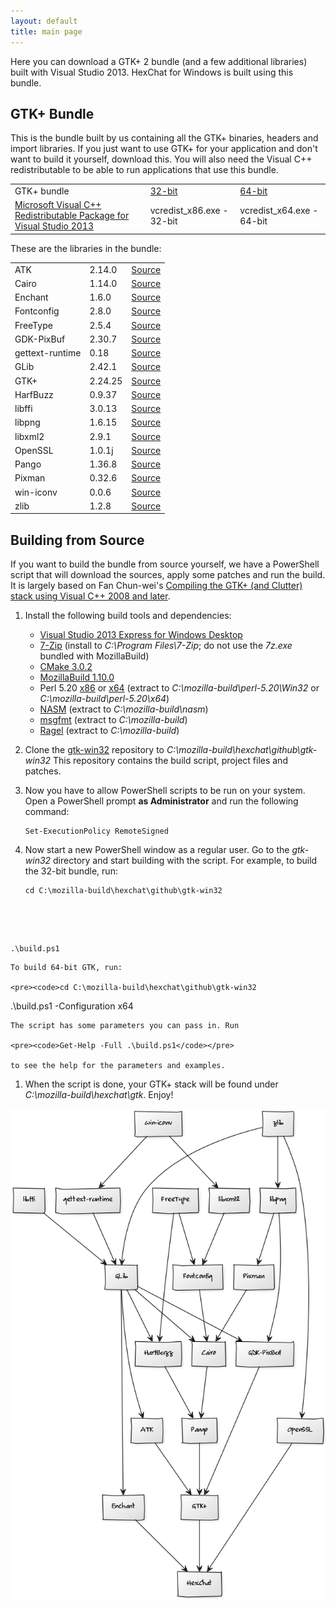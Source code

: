 ```yaml
---
layout: default
title: main page
---
```


Here you can download a GTK+ 2 bundle (and a few additional libraries) built with Visual Studio 2013. HexChat for Windows is built using this bundle.


## GTK+ Bundle

This is the bundle built by us containing all the GTK+ binaries, headers and import libraries. If you just want to use GTK+ for your application and don't want to build it yourself, download this. You will also need the Visual C++ redistributable to be able to run applications that use this bundle.

<table>
    <tr>
        <td>GTK+ bundle</td>
        <td><a href="http://dl.hexchat.net/gtk-win32/vc12/x86/gtk-Win32.7z">32-bit</a></td>
        <td><a href="http://dl.hexchat.net/gtk-win32/vc12/x64/gtk-x64.7z">64-bit</a></td>
    </tr>
    <tr>
        <td><a href="http://www.microsoft.com/en-us/download/details.aspx?id=40784">Microsoft Visual C++ Redistributable Package for Visual Studio 2013</a></td>
        <td>vcredist_x86.exe - 32-bit</a></td>
        <td>vcredist_x64.exe - 64-bit</a></td>
    </tr>
</table>

These are the libraries in the bundle:

<table>
    <tr>
        <td>ATK</td>
        <td>2.14.0</td>
        <td><a href="http://dl.hexchat.net/gtk-win32/src/atk-2.14.0.7z">Source</a></td>
    </tr>
    <tr>
        <td>Cairo</td>
        <td>1.14.0</td>
        <td><a href="http://dl.hexchat.net/gtk-win32/src/cairo-1.14.0.7z">Source</a></td>
    </tr>
    <tr>
        <td>Enchant</td>
        <td>1.6.0</td>
        <td><a href="http://dl.hexchat.net/gtk-win32/src/enchant-1.6.0.7z">Source</a></td>
    </tr>
    <tr>
        <td>Fontconfig</td>
        <td>2.8.0</td>
        <td><a href="http://dl.hexchat.net/gtk-win32/src/fontconfig-2.8.0.7z">Source</a></td>
    </tr>
    <tr>
        <td>FreeType</td>
        <td>2.5.4</td>
        <td><a href="http://dl.hexchat.net/gtk-win32/src/freetype-2.5.4.7z">Source</a></td>
    </tr>
    <tr>
        <td>GDK-PixBuf</td>
        <td>2.30.7</td>
        <td><a href="http://dl.hexchat.net/gtk-win32/src/gdk-pixbuf-2.30.7.7z">Source</a></td>
    </tr>
    <tr>
        <td>gettext-runtime</td>
        <td>0.18</td>
        <td><a href="http://dl.hexchat.net/gtk-win32/src/gettext-runtime-0.18.7z">Source</a></td>
    </tr>
    <tr>
        <td>GLib</td>
        <td>2.42.1</td>
        <td><a href="http://dl.hexchat.net/gtk-win32/src/glib-2.42.1.7z">Source</a></td>
    </tr>
    <tr>
        <td>GTK+</td>
        <td>2.24.25</td>
        <td><a href="http://dl.hexchat.net/gtk-win32/src/gtk-2.24.25.7z">Source</a></td>
    </tr>
    <tr>
        <td>HarfBuzz</td>
        <td>0.9.37</td>
        <td><a href="http://dl.hexchat.net/gtk-win32/src/harfbuzz-0.9.37.7z">Source</a></td>
    </tr>
    <tr>
        <td>libffi</td>
        <td>3.0.13</td>
        <td><a href="http://dl.hexchat.net/gtk-win32/src/libffi-3.0.13.7z">Source</a></td>
    </tr>
    <tr>
        <td>libpng</td>
        <td>1.6.15</td>
        <td><a href="http://dl.hexchat.net/gtk-win32/src/libpng-1.6.15.7z">Source</a></td>
    </tr>
    <tr>
        <td>libxml2</td>
        <td>2.9.1</td>
        <td><a href="http://dl.hexchat.net/gtk-win32/src/libxml2-2.9.1.7z">Source</a></td>
    </tr>
    <tr>
        <td>OpenSSL</td>
        <td>1.0.1j</td>
        <td><a href="http://dl.hexchat.net/gtk-win32/src/openssl-1.0.1j.7z">Source</a></td>
    </tr>
    <tr>
        <td>Pango</td>
        <td>1.36.8</td>
        <td><a href="http://dl.hexchat.net/gtk-win32/src/pango-1.36.8.7z">Source</a></td>
    </tr>
    <tr>
        <td>Pixman</td>
        <td>0.32.6</td>
        <td><a href="http://dl.hexchat.net/gtk-win32/src/pixman-0.32.6.7z">Source</a></td>
    </tr>
    <tr>
        <td>win-iconv</td>
        <td>0.0.6</td>
        <td><a href="http://dl.hexchat.net/gtk-win32/src/win-iconv-0.0.6.7z">Source</a></td>
    </tr>
    <tr>
        <td>zlib</td>
        <td>1.2.8</td>
        <td><a href="http://dl.hexchat.net/gtk-win32/src/zlib-1.2.8.7z">Source</a></td>
    </tr>
</table>


## Building from Source

If you want to build the bundle from source yourself, we have a PowerShell script that will download the sources, apply some patches and run the build. It is largely based on Fan Chun-wei's [Compiling the GTK+ (and Clutter) stack using Visual C++ 2008 and later](https://wiki.gnome.org/action/show/Projects/GTK+/Win32/MSVCCompilationOfGTKStack).

1. Install the following build tools and dependencies:

    * [Visual Studio 2013 Express for Windows Desktop](http://www.microsoft.com/visualstudio/eng/2013-downloads#d-2013-express)
    * [7-Zip](http://www.7-zip.org/download.html) (install to _C:\Program Files\7-Zip_; do not use the _7z.exe_ bundled with MozillaBuild)
    * [CMake 3.0.2](http://www.cmake.org/cmake/resources/software.html)
    * [MozillaBuild 1.10.0](http://ftp.mozilla.org/pub/mozilla.org/mozilla/libraries/win32/)
    * Perl 5.20 [x86](http://dl.hexchat.net/misc/perl/perl-5.20.0-x86.7z) or [x64](http://dl.hexchat.net/misc/perl/perl-5.20.0-x64.7z) (extract to _C:\mozilla-build\perl-5.20\Win32_ or _C:\mozilla-build\perl-5.20\x64_)
    * [NASM](http://www.nasm.us/pub/nasm/releasebuilds/?C=M;O=D) (extract to _C:\mozilla-build\nasm_)
    * [msgfmt](http://dl.hexchat.net/gtk-win32/msgfmt-0.18.1.7z) (extract to _C:\mozilla-build_)
    * [Ragel](http://dl.hexchat.net/gtk-win32/ragel-6.8.7z) (extract to _C:\mozilla-build_)

1. Clone the [gtk-win32](https://github.com/hexchat/gtk-win32) repository to _C:\mozilla-build\hexchat\github\gtk-win32_ This repository contains the build script, project files and patches.

1. Now you have to allow PowerShell scripts to be run on your system. Open a PowerShell prompt **as Administrator** and run the following command:

    <pre><code>Set-ExecutionPolicy RemoteSigned</code></pre>

1. Now start a new PowerShell window as a regular user. Go to the _gtk-win32_ directory and start building with the script. For example, to build the 32-bit bundle, run:

    <pre><code>cd C:\mozilla-build\hexchat\github\gtk-win32
.\build.ps1</code></pre>

    To build 64-bit GTK, run:

    <pre><code>cd C:\mozilla-build\hexchat\github\gtk-win32
.\build.ps1 -Configuration x64</code></pre>

    The script has some parameters you can pass in. Run

    <pre><code>Get-Help -Full .\build.ps1</code></pre>

    to see the help for the parameters and examples.

1. When the script is done, your GTK+ stack will be found under _C:\mozilla-build\hexchat\gtk_. Enjoy!

<img class="depGraph" src="img/dependency-graph.png" alt="GTK+ dependency graph">

